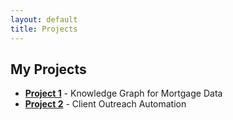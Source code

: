 ```yaml
---
layout: default
title: Projects
---
```


## My Projects
- **[Project 1](https://github.com/yourusername/project1)** - Knowledge Graph for Mortgage Data
- **[Project 2](https://github.com/yourusername/project2)** - Client Outreach Automation

